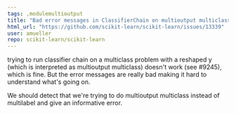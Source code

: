 ```yaml
---
tags: ,modulemultioutput
title: "Bad error messages in ClassifierChain on multioutput multiclass"
html_url: "https://github.com/scikit-learn/scikit-learn/issues/13339"
user: amueller
repo: scikit-learn/scikit-learn
---
```


trying to run classifier chain on a multiclass problem with a reshaped y (which is interpreted as multioutput multiclass) doesn't work (see #9245), which is fine. But the error messages are really bad making it hard to understand what's going on.

We should detect that we're trying to do multioutput multiclass instead of multilabel and give an informative error.